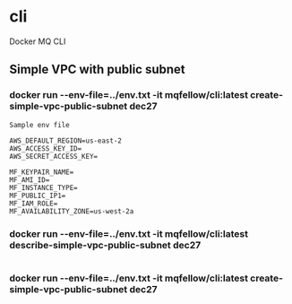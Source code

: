 # cli
Docker MQ CLI

## Simple VPC with public subnet

### docker run --env-file=../env.txt -it mqfellow/cli:latest create-simple-vpc-public-subnet dec27

```
Sample env file

AWS_DEFAULT_REGION=us-east-2
AWS_ACCESS_KEY_ID=
AWS_SECRET_ACCESS_KEY=

MF_KEYPAIR_NAME=
MF_AMI_ID=
MF_INSTANCE_TYPE=
MF_PUBLIC_IP1=
MF_IAM_ROLE=
MF_AVAILABILITY_ZONE=us-west-2a

```

### docker run --env-file=../env.txt -it mqfellow/cli:latest describe-simple-vpc-public-subnet dec27 
```

```

### docker run --env-file=../env.txt -it mqfellow/cli:latest create-simple-vpc-public-subnet dec27
```

```


